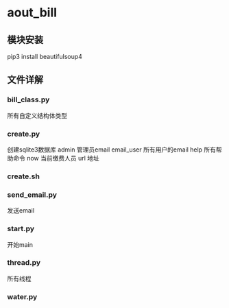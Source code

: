 # aout_bill

## 模块安装
pip3 install beautifulsoup4


## 文件详解
### bill_class.py
所有自定义结构体类型

### create.py
创建sqlite3数据库
admin       管理员email
email_user  所有用户的email
help        所有帮助命令
now         当前缴费人员
url         地址

### create.sh

### send_email.py
发送email

### start.py
开始main

### thread.py
所有线程

### water.py
